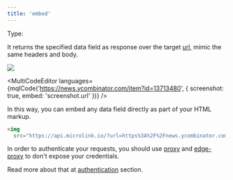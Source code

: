 ```yaml
---
title: 'embed'
--- 
```


Type: <Type children='<string>'/>

It returns the specified data field as response over the target [url](/docs/api/parameters/url), mimic the same headers and body.

![](https://cdn.microlink.io/docs/embed.png)

<MultiCodeEditor languages={mqlCode('https://news.ycombinator.com/item?id=13713480', { screenshot: true, embed: 'screenshot.url' })} />

<Figcaption children='You can use dot notation to reference a nested data field of the response payload.' />

In this way, you can embed any data field directly as part of your HTML markup.

```html
<img 
  src="https://api.microlink.io/?url=https%3A%2F%2Fnews.ycombinator.com%2Fitem%3Fid%3D13713480&meta=false&screenshot=&embed=screenshot.url" alt="Hacker News">
```

In order to authenticate your requests, you should use [proxy](https://github.com/microlinkhq/proxy) and [edge-proxy](https://github.com/microlinkhq/edge-proxy) to don't expose your credentials. 

Read more about that at [authentication](/docs/api/basics/authentication) section.
